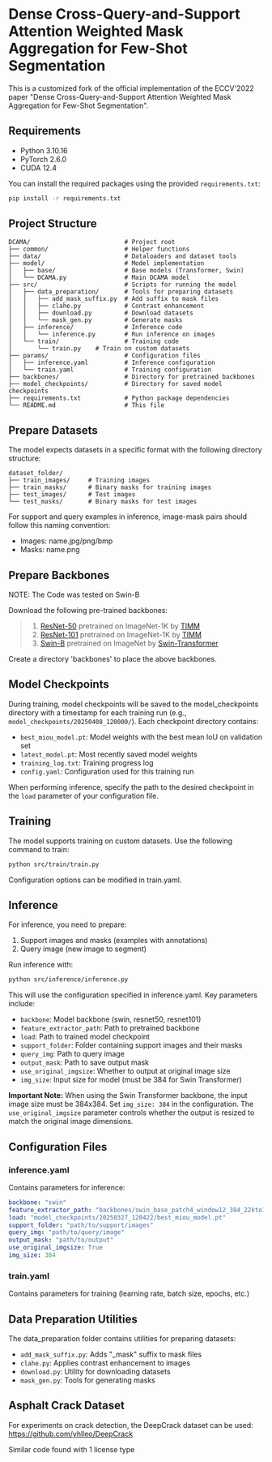 # Dense Cross-Query-and-Support Attention Weighted Mask Aggregation for Few-Shot Segmentation

This is a customized fork of the official implementation of the ECCV'2022 paper "Dense Cross-Query-and-Support Attention Weighted Mask Aggregation for Few-Shot Segmentation".

## Requirements

- Python 3.10.16
- PyTorch 2.6.0
- CUDA 12.4

You can install the required packages using the provided `requirements.txt`:

```bash
pip install -r requirements.txt
```


## Project Structure

```
DCAMA/                          # Project root
├── common/                     # Helper functions
├── data/                       # Dataloaders and dataset tools
├── model/                      # Model implementation
│   ├── base/                   # Base models (Transformer, Swin)
│   └── DCAMA.py                # Main DCAMA model
├── src/                        # Scripts for running the model
│   ├── data_preparation/       # Tools for preparing datasets
│   │   ├── add_mask_suffix.py  # Add suffix to mask files
│   │   ├── clahe.py            # Contrast enhancement
│   │   ├── download.py         # Download datasets
│   │   └── mask_gen.py         # Generate masks
│   ├── inference/              # Inference code
│   │   └── inference.py        # Run inference on images
│   └── train/                  # Training code
│       └── train.py    # Train on custom datasets
├── params/                     # Configuration files
│   ├── inference.yaml          # Inference configuration
│   └── train.yaml              # Training configuration
├── backbones/                  # Directory for pretrained backbones
├── model_checkpoints/          # Directory for saved model checkpoints
├── requirements.txt            # Python package dependencies
└── README.md                   # This file
```

## Prepare Datasets

The model expects datasets in a specific format with the following directory structure:

```
dataset_folder/
├── train_images/     # Training images
├── train_masks/      # Binary masks for training images 
├── test_images/      # Test images
└── test_masks/       # Binary masks for test images
```

For support and query examples in inference, image-mask pairs should follow this naming convention:
- Images: name.jpg/png/bmp
- Masks: name.png


## Prepare Backbones

NOTE: The Code was tested on Swin-B

Download the following pre-trained backbones:

> 1. [ResNet-50](https://github.com/rwightman/pytorch-image-models/releases/download/v0.1-rsb-weights/resnet50_a1h-35c100f8.pth) pretrained on ImageNet-1K by [TIMM](https://github.com/rwightman/pytorch-image-models)
> 2. [ResNet-101](https://github.com/rwightman/pytorch-image-models/releases/download/v0.1-rsb-weights/resnet101_a1h-36d3f2aa.pth) pretrained on ImageNet-1K by [TIMM](https://github.com/rwightman/pytorch-image-models)
> 3. [Swin-B](https://github.com/SwinTransformer/storage/releases/download/v1.0.0/swin_base_patch4_window12_384_22kto1k.pth) pretrained on ImageNet by [Swin-Transformer](https://github.com/microsoft/Swin-Transformer)

Create a directory 'backbones' to place the above backbones.

## Model Checkpoints

During training, model checkpoints will be saved to the model_checkpoints directory with a timestamp for each training run (e.g., `model_checkpoints/20250408_120000/`). Each checkpoint directory contains:

- `best_miou_model.pt`: Model weights with the best mean IoU on validation set
- `latest_model.pt`: Most recently saved model weights
- `training_log.txt`: Training progress log
- `config.yaml`: Configuration used for this training run

When performing inference, specify the path to the desired checkpoint in the `load` parameter of your configuration file.

## Training

The model supports training on custom datasets. Use the following command to train:

```bash
python src/train/train.py
```

Configuration options can be modified in train.yaml.

## Inference

For inference, you need to prepare:
1. Support images and masks (examples with annotations)
2. Query image (new image to segment)

Run inference with:

```bash
python src/inference/inference.py
```

This will use the configuration specified in inference.yaml. Key parameters include:

- `backbone`: Model backbone (swin, resnet50, resnet101)
- `feature_extractor_path`: Path to pretrained backbone
- `load`: Path to trained model checkpoint
- `support_folder`: Folder containing support images and their masks
- `query_img`: Path to query image
- `output_mask`: Path to save output mask
- `use_original_imgsize`: Whether to output at original image size
- `img_size`: Input size for model (must be 384 for Swin Transformer)

**Important Note:** When using the Swin Transformer backbone, the input image size must be 384x384. Set `img_size: 384` in the configuration. The `use_original_imgsize` parameter controls whether the output is resized to match the original image dimensions.

## Configuration Files

### inference.yaml
Contains parameters for inference:
```yaml
backbone: "swin"
feature_extractor_path: "backbones/swin_base_patch4_window12_384_22kto1k.pth"
load: "model_checkpoints/20250327_120422/best_miou_model.pt"
support_folder: "path/to/support/images"
query_img: "path/to/query/image"
output_mask: "path/to/output"
use_original_imgsize: True
img_size: 384
```

### train.yaml
Contains parameters for training (learning rate, batch size, epochs, etc.)

## Data Preparation Utilities

The data_preparation folder contains utilities for preparing datasets:

- `add_mask_suffix.py`: Adds "_mask" suffix to mask files
- `clahe.py`: Applies contrast enhancement to images
- `download.py`: Utility for downloading datasets
- `mask_gen.py`: Tools for generating masks

## Asphalt Crack Dataset

For experiments on crack detection, the DeepCrack dataset can be used:
https://github.com/yhlleo/DeepCrack

Similar code found with 1 license type